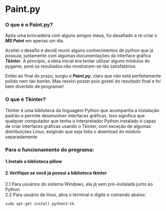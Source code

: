 # Paint.py

<h3>O que é o Paint.py?</h3>
<p> Após uma brincadeira com alguns amigos meus, fui desafiado a re-criar o <b><i>MS Paint</i></b> em apenas um dia.</p>
<p> Aceitei o desafio e decidi reunir alguns conhecimentos de python que já possuia, juntamente com algumas documentações da interface gráfica <b><i>Tkinter</i></b>. A princípio, a ideia inicial era tentar utilizar alguns módulos do pygame, poré os resultados não mostraram-se tão satisfatórios.</p>
<p>Então ao final do prazo, surgiu o <b><i>Paint.py</i></b>, claro que não está perfeitamente polido nem tão bonito. Mas resolvi postar pois gostei do resultado final e foi bem divertido de programar!</p> 

<h3>O que é Tkinter?</h3>
<p>Tkinter é uma biblioteca da linguagem Python que acompanha a instalação padrão e permite desenvolver interfaces gráficas. Isso significa que qualquer computador que tenha o interpretador Python instalado é capaz de criar interfaces gráficas usando o Tkinter, com exceção de algumas distribuições Linux, exigindo que seja feita o download do módulo separadamente</p>

<h3>Para o funcionamento do programa:</h3>  
<h4> 1.Instale a biblioteca pillow</h4>
<h4> 2.Verifique se você já possui a biblioteca tkinter</h4>
<p>2.1 Para usuários do sistema Windows, ela já vem pré-instalada junto ao Python</br> 	
2.2 Para usuário de linux, abra o terminal e digite o comando abaixo:</p> 
  
    sudo apt-get install python3-tk    

